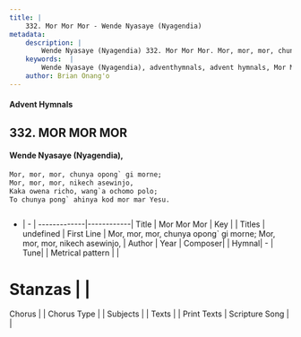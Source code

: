 ```yaml
---
title: |
    332. Mor Mor Mor - Wende Nyasaye (Nyagendia)
metadata:
    description: |
        Wende Nyasaye (Nyagendia) 332. Mor Mor Mor. Mor, mor, mor, chunya opong` gi morne; Mor, mor, mor, nikech asewinjo, Kaka owena richo, wang`a ochomo polo; To chunya pong` ahinya kod mor mar Yesu.   
    keywords:  |
        Wende Nyasaye (Nyagendia), adventhymnals, advent hymnals, Mor Mor Mor, Mor, mor, mor, chunya opong` gi morne; Mor, mor, mor, nikech asewinjo,. 
    author: Brian Onang'o
---
```


#### Advent Hymnals
## 332. MOR MOR MOR
####  Wende Nyasaye (Nyagendia),

```txt
Mor, mor, mor, chunya opong` gi morne;
Mor, mor, mor, nikech asewinjo,
Kaka owena richo, wang`a ochomo polo;
To chunya pong` ahinya kod mor mar Yesu.



```

- |   -  |
-------------|------------|
Title | Mor Mor Mor |
Key |  |
Titles | undefined |
First Line | Mor, mor, mor, chunya opong` gi morne; Mor, mor, mor, nikech asewinjo, |
Author | 
Year | 
Composer| |
Hymnal|  - |
Tune|  |
Metrical pattern | |
# Stanzas |  |
Chorus |  |
Chorus Type |  |
Subjects | |
Texts |  |
Print Texts | 
Scripture Song |  |
    
